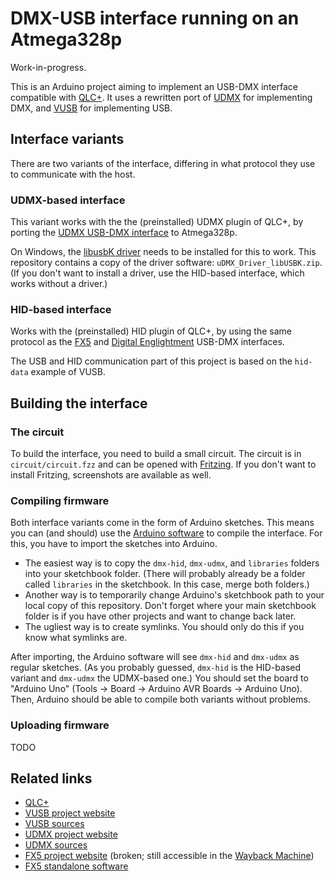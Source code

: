 # DMX-USB interface running on an Atmega328p

Work-in-progress.

This is an Arduino project aiming to implement an USB-DMX interface compatible with [QLC+](https://qlcplus.org/).
It uses a rewritten port of [UDMX](https://github.com/mirdej/udmx) for implementing DMX,
and [VUSB](https://www.obdev.at/products/vusb/index.html) for implementing USB.

## Interface variants

There are two variants of the interface, differing in what protocol they use to communicate with the host.

### UDMX-based interface

This variant works with the the (preinstalled) UDMX plugin of QLC+,
by porting the [UDMX USB-DMX interface]((https://anyma.ch/research/udmx/)) to Atmega328p.

On Windows, the [libusbK driver](https://www.illutzminator.de/udmxdriver.html) needs to be installed for this to work.
This repository contains a copy of the driver software: `uDMX_Driver_libUSBK.zip`.
(If you don't want to install a driver, use the HID-based interface, which works without a driver.)

### HID-based interface

Works with the (preinstalled) HID plugin of QLC+, by using the same protocol
as the [FX5](http://fx5.de/) and [Digital Englightment](http://www.digital-enlightenment.de/usbdmx.htm) USB-DMX interfaces.

The USB and HID communication part of this project is based on the `hid-data` example of VUSB.

## Building the interface

### The circuit

To build the interface, you need to build a small circuit.
The circuit is in `circuit/circuit.fzz` and can be opened with [Fritzing](https://fritzing.org/).
If you don't want to install Fritzing, screenshots are available as well.

### Compiling firmware

Both interface variants come in the form of Arduino sketches.
This means you can (and should) use the [Arduino software](https://www.arduino.cc/en/software) to compile the interface.
For this, you have to import the sketches into Arduino.
- The easiest way is to copy the `dmx-hid`, `dmx-udmx`, and `libraries` folders into your sketchbook folder.
  (There will probably already be a folder called `libraries` in the sketchbook. In this case, merge both folders.)
- Another way is to temporarily change Arduino's sketchbook path to your local copy of this repository.
  Don't forget where your main sketchbook folder is if you have other projects and want to change back later.
- The ugliest way is to create symlinks. You should only do this if you know what symlinks are.

After importing, the Arduino software will see `dmx-hid` and `dmx-udmx` as regular sketches.
(As you probably guessed, `dmx-hid` is the HID-based variant and `dmx-udmx` the UDMX-based one.)
You should set the board to "Arduino Uno" (Tools -> Board -> Arduino AVR Boards -> Arduino Uno).
Then, Arduino should be able to compile both variants without problems.

### Uploading firmware

TODO

## Related links
 - [QLC+](https://qlcplus.org/)
 - [VUSB project website](https://www.obdev.at/products/vusb/index.html)
 - [VUSB sources](https://github.com/obdev/v-usb)
 - [UDMX project website](https://anyma.ch/research/udmx/)
 - [UDMX sources](https://github.com/mirdej/udmx)
 - [FX5 project website](http://fx5.de/) (broken; still accessible in the [Wayback Machine](https://web.archive.org/web/20180828195509/https://fx5.de/))
 - [FX5 standalone software](https://github.com/fx5/usbdmx)
